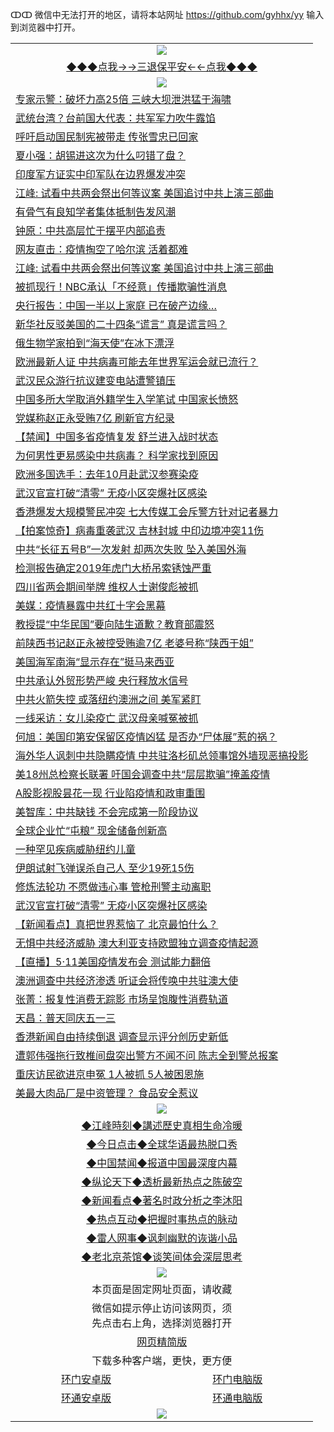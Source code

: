 ↀↀ 微信中无法打开的地区，请将本站网址 https://github.com/gyhhx/yy 输入到浏览器中打开。 

 <table>
  <tr>
    <td colspan="2" align=center><img src="https://github.com/gyhhx/image-upload/blob/master/3t%20(1).jpg"></td>
 </tr>
 <tr><td colspan="2" align="center"><a href="https://img.xdraf.store/?name=ogQuit&key=ygwgqhhegmyfhual&from=yy">◆◆◆点我→→三退保平安←←点我◆◆◆</a></td></tr>
  <tr>
    <td colspan="2" align=center><img src="https://cdn.jsdelivr.net/gh/gyoupiodf/im1/%E7%BD%91%E9%97%A8%E6%96%B0%E9%97%BB1.jpg"></td>
 </tr>
<tr><td colspan="2" align="left"><a href="https://img.xdraf.store/?name=c1169587&key=ygwgqhhegmyfhual&from=yy">专家示警：破坏力高25倍 三峡大坝泄洪猛于海啸</a></td></tr>
<tr><td colspan="2" align="left"><a href="https://img.xdraf.store/?name=c1169515&key=ygwgqhhegmyfhual&from=yy">武统台湾？台前国大代表：共军军力吹牛露馅</a></td></tr>
<tr><td colspan="2" align="left"><a href="https://img.xdraf.store/?name=c1169492&key=ygwgqhhegmyfhual&from=yy">呼吁启动国民制宪被带走 传张雪忠已回家</a></td></tr>
<tr><td colspan="2" align="left"><a href="https://img.xdraf.store/?name=c1169552&key=ygwgqhhegmyfhual&from=yy">夏小强：胡锡进这次为什么叼错了盘？</a></td></tr>
<tr><td colspan="2" align="left"><a href="https://img.xdraf.store/?name=c1169533&key=ygwgqhhegmyfhual&from=yy">印度军方证实中印军队在边界爆发冲突</a></td></tr>
<tr><td colspan="2" align="left"><a href="https://img.xdraf.store/?name=c1169573&key=ygwgqhhegmyfhual&from=yy">江峰: 试看中共两会祭出何等议案  美国追讨中共上演三部曲</a></td></tr>
<tr><td colspan="2" align="left"><a href="https://img.xdraf.store/?name=c1169593&key=ygwgqhhegmyfhual&from=yy">有骨气有良知学者集体抵制告发风潮</a></td></tr>
<tr><td colspan="2" align="left"><a href="https://img.xdraf.store/?name=c1169600&key=ygwgqhhegmyfhual&from=yy">钟原：中共高层忙于摆平内部追责</a></td></tr>
<tr><td colspan="2" align="left"><a href="https://img.xdraf.store/?name=c1169588&key=ygwgqhhegmyfhual&from=yy">网友直击：疫情掏空了哈尔滨 活着都难</a></td></tr>
<tr><td colspan="2" align="left"><a href="https://img.xdraf.store/?name=c1169607&key=ygwgqhhegmyfhual&from=yy">江峰: 试看中共两会祭出何等议案 美国追讨中共上演三部曲</a></td></tr>
<tr><td colspan="2" align="left"><a href="https://img.xdraf.store/?name=c1169591&key=ygwgqhhegmyfhual&from=yy">被抓现行！NBC承认「不经意」传播欺骗性消息</a></td></tr>
<tr><td colspan="2" align="left"><a href="https://img.xdraf.store/?name=c1169522&key=ygwgqhhegmyfhual&from=yy">央行报告：中国一半以上家庭 已在破产边缘…</a></td></tr>
<tr><td colspan="2" align="left"><a href="https://img.xdraf.store/?name=c1169584&key=ygwgqhhegmyfhual&from=yy">新华社反驳美国的二十四条“谎言” 真是谎言吗？</a></td></tr>
<tr><td colspan="2" align="left"><a href="https://img.xdraf.store/?name=c1169561&key=ygwgqhhegmyfhual&from=yy">俄生物学家拍到“海天使”在冰下漂浮</a></td></tr>
<tr><td colspan="2" align="left"><a href="https://img.xdraf.store/?name=c1169589&key=ygwgqhhegmyfhual&from=yy">欧洲最新人证 中共病毒可能去年世界军运会就已流行？</a></td></tr>
<tr><td colspan="2" align="left"><a href="https://img.xdraf.store/?name=c1169595&key=ygwgqhhegmyfhual&from=yy">武汉民众游行抗议建变电站遭警镇压</a></td></tr>
<tr><td colspan="2" align="left"><a href="https://img.xdraf.store/?name=c1169570&key=ygwgqhhegmyfhual&from=yy">中国多所大学取消外籍学生入学笔试 中国家长愤怒</a></td></tr>
<tr><td colspan="2" align="left"><a href="https://img.xdraf.store/?name=c1169569&key=ygwgqhhegmyfhual&from=yy">党媒称赵正永受贿7亿 刷新官方纪录</a></td></tr>
<tr><td colspan="2" align="left"><a href="https://img.xdraf.store/?name=c1169601&key=ygwgqhhegmyfhual&from=yy">【禁闻】中国多省疫情复发 舒兰进入战时状态</a></td></tr>
<tr><td colspan="2" align="left"><a href="https://img.xdraf.store/?name=c1169574&key=ygwgqhhegmyfhual&from=yy">为何男性更易感染中共病毒？ 科学家找到原因</a></td></tr>
<tr><td colspan="2" align="left"><a href="https://img.xdraf.store/?name=c1169550&key=ygwgqhhegmyfhual&from=yy">欧洲多国选手：去年10月赴武汉参赛染疫</a></td></tr>
<tr><td colspan="2" align="left"><a href="https://img.xdraf.store/?name=c1169535&key=ygwgqhhegmyfhual&from=yy">武汉官宣打破“清零” 无疫小区突爆社区感染</a></td></tr>
<tr><td colspan="2" align="left"><a href="https://img.xdraf.store/?name=c1169581&key=ygwgqhhegmyfhual&from=yy">香港爆发大规模警民冲突 七大传媒工会斥警方针对记者暴力</a></td></tr>
<tr><td colspan="2" align="left"><a href="https://img.xdraf.store/?name=c1169537&key=ygwgqhhegmyfhual&from=yy">【拍案惊奇】病毒重袭武汉 吉林封城 中印边境冲突11伤</a></td></tr>
<tr><td colspan="2" align="left"><a href="https://img.xdraf.store/?name=c1169603&key=ygwgqhhegmyfhual&from=yy">中共“长征五号B”一次发射 却两次失败 坠入美国外海</a></td></tr>
<tr><td colspan="2" align="left"><a href="https://img.xdraf.store/?name=c1169594&key=ygwgqhhegmyfhual&from=yy">检测报告确定2019年虎门大桥吊索锈蚀严重</a></td></tr>
<tr><td colspan="2" align="left"><a href="https://img.xdraf.store/?name=c1169516&key=ygwgqhhegmyfhual&from=yy">四川省两会期间举牌 维权人士谢俊彪被抓</a></td></tr>
<tr><td colspan="2" align="left"><a href="https://img.xdraf.store/?name=c1169605&key=ygwgqhhegmyfhual&from=yy">美媒：疫情暴露中共红十字会黑幕</a></td></tr>
<tr><td colspan="2" align="left"><a href="https://img.xdraf.store/?name=c1169559&key=ygwgqhhegmyfhual&from=yy">教授提“中华民国”要向陆生道歉？教育部震怒</a></td></tr>
<tr><td colspan="2" align="left"><a href="https://img.xdraf.store/?name=c1169604&key=ygwgqhhegmyfhual&from=yy">前陕西书记赵正永被控受贿逾7亿 老婆号称“陕西于姐”</a></td></tr>
<tr><td colspan="2" align="left"><a href="https://img.xdraf.store/?name=c1169596&key=ygwgqhhegmyfhual&from=yy">美国海军南海“显示存在”挺马来西亚</a></td></tr>
<tr><td colspan="2" align="left"><a href="https://img.xdraf.store/?name=c1169541&key=ygwgqhhegmyfhual&from=yy">中共承认外贸形势严峻 央行释放水信号</a></td></tr>
<tr><td colspan="2" align="left"><a href="https://img.xdraf.store/?name=c1169547&key=ygwgqhhegmyfhual&from=yy">中共火箭失控 或落纽约澳洲之间 美军紧盯</a></td></tr>
<tr><td colspan="2" align="left"><a href="https://img.xdraf.store/?name=c1169531&key=ygwgqhhegmyfhual&from=yy">一线采访：女儿染疫亡 武汉母亲喊冤被抓</a></td></tr>
<tr><td colspan="2" align="left"><a href="https://img.xdraf.store/?name=c1169606&key=ygwgqhhegmyfhual&from=yy">何旭：美国印第安保留区疫情凶猛 是否办“尸体展”惹的祸？</a></td></tr>
<tr><td colspan="2" align="left"><a href="https://img.xdraf.store/?name=c1169562&key=ygwgqhhegmyfhual&from=yy">海外华人讽刺中共隐瞒疫情 中共驻洛杉矶总领事馆外墙现恶搞投影</a></td></tr>
<tr><td colspan="2" align="left"><a href="https://img.xdraf.store/?name=c1169517&key=ygwgqhhegmyfhual&from=yy">美18州总检察长联署 吁国会调查中共“层层欺骗”掩盖疫情</a></td></tr>
<tr><td colspan="2" align="left"><a href="https://img.xdraf.store/?name=c1169568&key=ygwgqhhegmyfhual&from=yy">A股影视股昙花一现 行业陷疫情和政审重围</a></td></tr>
<tr><td colspan="2" align="left"><a href="https://img.xdraf.store/?name=c1169542&key=ygwgqhhegmyfhual&from=yy">美智库：中共缺钱 不会完成第一阶段协议</a></td></tr>
<tr><td colspan="2" align="left"><a href="https://img.xdraf.store/?name=c1169560&key=ygwgqhhegmyfhual&from=yy">全球企业忙“屯粮” 现金储备创新高</a></td></tr>
<tr><td colspan="2" align="left"><a href="https://img.xdraf.store/?name=c1169580&key=ygwgqhhegmyfhual&from=yy">一种罕见疾病威胁纽约儿童</a></td></tr>
<tr><td colspan="2" align="left"><a href="https://img.xdraf.store/?name=c1169524&key=ygwgqhhegmyfhual&from=yy">伊朗试射飞弹误杀自己人 至少19死15伤</a></td></tr>
<tr><td colspan="2" align="left"><a href="https://img.xdraf.store/?name=c1169565&key=ygwgqhhegmyfhual&from=yy">修炼法轮功 不愿做违心事 管枪刑警主动离职</a></td></tr>
<tr><td colspan="2" align="left"><a href="https://img.xdraf.store/?name=c1169575&key=ygwgqhhegmyfhual&from=yy">武汉官宣打破“清零” 无疫小区突爆社区感染</a></td></tr>
<tr><td colspan="2" align="left"><a href="https://img.xdraf.store/?name=c1169564&key=ygwgqhhegmyfhual&from=yy">【新闻看点】真把世界惹恼了 北京最怕什么？</a></td></tr>
<tr><td colspan="2" align="left"><a href="https://img.xdraf.store/?name=c1169586&key=ygwgqhhegmyfhual&from=yy">无惧中共经济威胁 澳大利亚支持欧盟独立调查疫情起源</a></td></tr>
<tr><td colspan="2" align="left"><a href="https://img.xdraf.store/?name=c1169567&key=ygwgqhhegmyfhual&from=yy">【直播】5·11美国疫情发布会 测试能力翻倍</a></td></tr>
<tr><td colspan="2" align="left"><a href="https://img.xdraf.store/?name=c1169530&key=ygwgqhhegmyfhual&from=yy">澳洲调查中共经济渗透 听证会将传唤中共驻澳大使</a></td></tr>
<tr><td colspan="2" align="left"><a href="https://img.xdraf.store/?name=c1169551&key=ygwgqhhegmyfhual&from=yy">张菁：报复性消费无踪影 市场呈饱腹性消费轨道</a></td></tr>
<tr><td colspan="2" align="left"><a href="https://img.xdraf.store/?name=c1169553&key=ygwgqhhegmyfhual&from=yy">天昌：普天同庆五一三</a></td></tr>
<tr><td colspan="2" align="left"><a href="https://img.xdraf.store/?name=c1169592&key=ygwgqhhegmyfhual&from=yy">香港新闻自由持续倒退 调查显示评分创历史新低</a></td></tr>
<tr><td colspan="2" align="left"><a href="https://img.xdraf.store/?name=c1169590&key=ygwgqhhegmyfhual&from=yy">遭郭伟强拖行致椎间盘突出警方不闻不问 陈志全到警总报案</a></td></tr>
<tr><td colspan="2" align="left"><a href="https://img.xdraf.store/?name=c1169566&key=ygwgqhhegmyfhual&from=yy">重庆访民欲进京申冤 1人被抓 5人被困恩施</a></td></tr>
<tr><td colspan="2" align="left"><a href="https://img.xdraf.store/?name=c1169602&key=ygwgqhhegmyfhual&from=yy">美最大肉品厂是中资管理？ 食品安全惹议</a></td></tr>

 <tr>
   <td colspan="2" align=center><img src="https://cdn.jsdelivr.net/gh/gyoupiodf/im1/jf-1.jpg"></td>
  </tr>
   <tr>
   <td colspan="2" align=center> 
<a href="https://img.xdraf.store/oo.aspx?name=c922850&key=ygwgqhhegmyfhual&from=yy&tag=9877">◆江峰時刻◆講述歷史真相生命冷暖</a><br/>
    </td>
  </tr>
   <tr>
   <td colspan="2" align=center> 
<a href="https://img.xdraf.store/oo.aspx?name=c816850&key=ygwgqhhegmyfhual&from=yy&tag=9877">◆今日点击◆全球华语最热脱口秀</a><br/>
    </td>
  </tr>
  <tr>
  <td colspan="2" align=center>
<a href="https://img.xdraf.store/oo.aspx?name=c816860&key=ygwgqhhegmyfhual&from=yy&tag=99733110">◆中国禁闻◆报道中国最深度内幕</a><br/>
   </tr>
  <tr>
     <td colspan="2" align=center>
<a href="https://img.xdraf.store/oo.aspx?name=c816855&key=ygwgqhhegmyfhual&from=yy&tag=997110">◆纵论天下◆透析最新热点之陈破空</a><br/>
   </tr>
   <tr>
      <td colspan="2" align=center>
<a href="https://img.xdraf.store/oo.aspx?name=c838308&key=ygwgqhhegmyfhual&from=yy&tag=9973110">◆新闻看点◆著名时政分析之李沐阳</a><br/>
   </tr>
   <tr>
     <td colspan="2" align=center>
<a href="https://img.xdraf.store/oo.aspx?name=c816852&key=ygwgqhhegmyfhual&from=yy&tag=9733110">◆热点互动◆把握时事热点的脉动</a><br/>
   </tr>
   <tr>
      <td colspan="2" align=center>
<a href="https://img.xdraf.store/oo.aspx?name=c816694&key=ygwgqhhegmyfhual&from=yy&tag=93310">◆雷人网事◆讽刺幽默的诙谐小品</a><br/>
   </tr>
   <tr>
    <td colspan="2" align=center>
<a href="https://img.xdraf.store/oo.aspx?name=c816650&key=ygwgqhhegmyfhual&from=yy&tag=9973110">◆老北京茶馆◆谈笑间体会深层思考</a><br/>
   </tr>
<tr>
    <td colspan="2" align="center"><img src="https://cdn.jsdelivr.net/gh/opipe/up/oGate65.jpg"/></td>
  </tr>
  <tr>
    <td colspan="2" align="center">本页面是固定网址页面，请收藏</td>
  <tr>
  <tr>
    <td colspan="2" align="center">微信如提示停止访问该网页，须<br/>先点击右上角，选择浏览器打开</td>
  <tr>
  <tr>
    <td colspan="2" align="center"><a href="https://gitcdn.xyz/cdn/otiny/up/master/show004.htm">网页精简版</a></td>
  </tr>
  <tr>
    <td colspan="2" align="center">下载多种客户端，更快，更方便</td>
  <tr>
  <tr>
    <td align="center"><a href="https://cdn.jsdelivr.net/gh/opipe/up/oGatea.apk">环门安卓版</a></td>
    <td align="center"><a href="https://cdn.jsdelivr.net/gh/opipe/up/oGate.zip">环门电脑版</a></td>
  </tr>
  <tr>
    <td align="center"><a href="https://cdn.jsdelivr.net/gh/opipe/up/oPipe.apk">环通安卓版</a></td>
    <td align="center"><a href="https://raw.githubusercontent.com/opipe/up/master/oPipe.zip">环通电脑版</a></td>
  </tr>
  <tr>
    <td colspan="2" align="center"><img src="https://cdn.jsdelivr.net/gh/opipe/up/oGate640.jpg"/></td>
  </tr>

</table>
